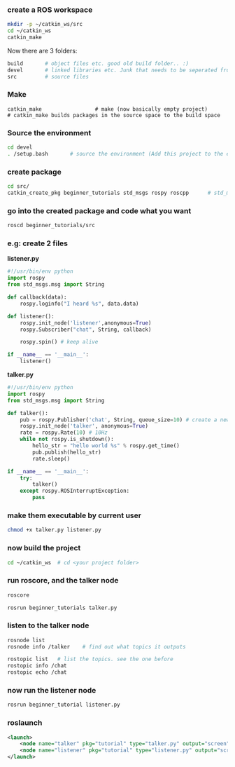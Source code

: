 
### create a ROS workspace

```bash
mkdir -p ~/catkin_ws/src
cd ~/catkin_ws
catkin_make
```

<!-- ### Generate stuff that explains stuff about packages :P -->
<!-- ```bash
catkin_init_workspace       # setup a workspace
``` -->

Now there are 3 folders:

```bash
build       # object files etc. good old build folder.. :)
devel       # linked libraries etc. Junk that needs to be seperated from actual implementation
src         # source files
```
### Make
```
catkin_make                 # make (now basically empty project)
# catkin_make builds packages in the source space to the build space
```

### Source the environment
```bash
cd devel
. /setup.bash       # source the environment (Add this project to the environment. Might need to do this in every ssh session)
```

### create package
```bash
cd src/
catkin_create_pkg beginner_tutorials std_msgs rospy roscpp      # std_msgs, rospy and roscpp are dependencies for beginner_tutorials
```
### go into the created package and code what you want

```bash
roscd beginner_tutorials/src
```

### e.g: create 2 files

**listener.py**
```python
#!/usr/bin/env python
import rospy
from std_msgs.msg import String

def callback(data):
    rospy.loginfo("I heard %s", data.data)

def listener():
    rospy.init_node('listener',anonymous=True)
    rospy.Subscriber("chat", String, callback)

    rospy.spin() # keep alive

if __name__ == '__main__':
    listener()
```
**talker.py**
```python
#!/usr/bin/env python
import rospy
from std_msgs.msg import String

def talker():
    pub = rospy.Publisher('chat', String, queue_size=10) # create a new topic called 'chatter' of type string
    rospy.init_node('talker', anonymous=True)
    rate = rospy.Rate(10) # 10Hz
    while not rospy.is_shutdown():
        hello_str = "hello world %s" % rospy.get_time()
        pub.publish(hello_str)
        rate.sleep()

if __name__ == '__main__':
    try:
        talker()
    except rospy.ROSInterruptException:
        pass
```

### make them executable by current user
```bash
chmod +x talker.py listener.py
```

### now build the project
```bash
cd ~/catkin_ws  # cd <your project folder>

```

### run roscore, and the talker node
```bash
roscore

rosrun beginner_tutorials talker.py
```

### listen to the talker node
```bash
rosnode list
rosnode info /talker    # find out what topics it outputs

rostopic list   # list the topics. see the one before
rostopic info /chat
rostopic echo /chat
```

### now run the listener node
```bash
rosrun beginner_tutorial listener.py

```
### 


### roslaunch
```xml
<launch>
    <node name="talker" pkg="tutorial" type="talker.py" output="screen"/>
    <node name="listener" pkg="tutorial" type="listener.py" output="screen"/>
</launch>
```